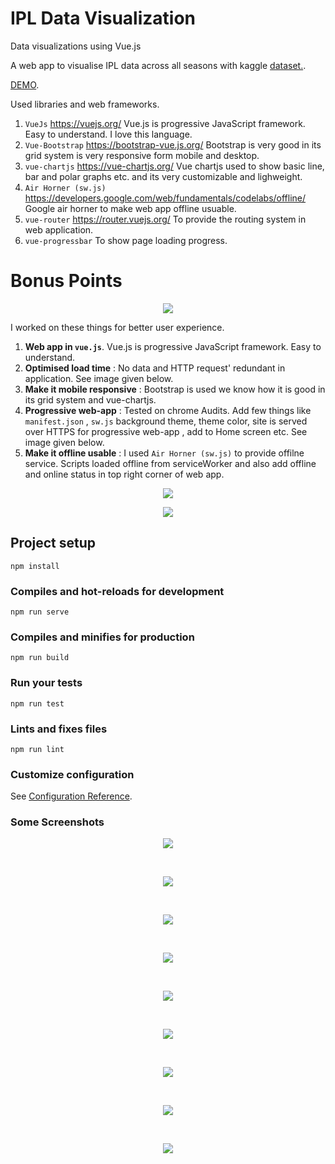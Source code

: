 # IPL Data Visualization
Data visualizations using Vue.js

A web app to visualise IPL data across all seasons with kaggle [dataset.](https://www.kaggle.com/harsha547/indian-premier-league-csv-dataset).

[DEMO](https://anu1601cs.github.io/ipl/#/).

Used libraries and web frameworks.
1. `VueJs` https://vuejs.org/  Vue.js is progressive JavaScript framework. Easy to understand. I love this language.
2. `Vue-Bootstrap` https://bootstrap-vue.js.org/ Bootstrap is very good in its grid system is very responsive form mobile and desktop.
3. `vue-chartjs` https://vue-chartjs.org/ Vue chartjs used to show basic line, bar and polar graphs etc. and its very customizable and lighweight.
4. `Air Horner (sw.js)` https://developers.google.com/web/fundamentals/codelabs/offline/ Google air horner to make web app offline usuable.
5. `vue-router` https://router.vuejs.org/ To provide the routing system in web application. 
6. `vue-progressbar` To show page loading progress.

# Bonus Points
<p align="center">
  <img  src="docs/images/result2.png">
</p>

I worked on these things for better user experience.
 
   1. **Web app in `vue.js`**. Vue.js is progressive JavaScript framework. Easy to understand.
   2. **Optimised load time** : No data and HTTP request' redundant in application. See image given below.
   3. **Make it mobile responsive** : Bootstrap is used we know how it is good in its grid system and vue-chartjs.
   4. **Progressive web-app** : Tested on chrome Audits. Add few things like `manifest.json` , `sw.js` background theme, theme color, site is served over HTTPS for progressive web-app , add to Home screen etc. See image given below.
   5. **Make it offline usable** :  I used `Air Horner (sw.js)` to provide offilne service.
   Scripts loaded offline from serviceWorker and also add offline and online status in top right corner of web app.
  <p align="center">
   <img  src="docs/images/off.png">
 </p>

<p align="center">
  <img  src="docs/images/result1.png">
</p>

## Project setup
```
npm install
```

### Compiles and hot-reloads for development
```
npm run serve
```

### Compiles and minifies for production
```
npm run build
```

### Run your tests
```
npm run test
```

### Lints and fixes files
```
npm run lint
```

### Customize configuration
See [Configuration Reference](https://cli.vuejs.org/config/).

### Some Screenshots
<p align="center">
  <img  src="docs/images/2.png">
</p>
<br>
<p align="center">
  <img  src="docs/images/3.png">
</p>
<br>
<p align="center">
  <img  src="docs/images/4.png">
</p>
<br>
<p align="center">
  <img  src="docs/images/5.png">
</p>
<br>
<p align="center">
  <img  src="docs/images/6.png">
</p>
<br>
<p align="center">
  <img  src="docs/images/7.png">
</p>
<br>
<p align="center">
  <img  src="docs/images/11.png">
</p>
<br>
<p align="center">
  <img  src="docs/images/22.png">
</p><br>
<p align="center">
  <img  src="docs/images/33.png">
</p>
